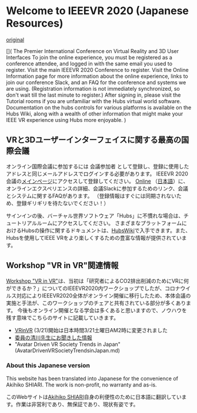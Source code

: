 # Welcome to IEEEVR 2020 (Japanese Resources)
[original](https://hubs.ieeevr.online/)

[](
The Premier International Conference on Virtual Reality and 3D User Interfaces
To join the online experience, you must be registered as a conference attendee, and logged in with the same email you used to register. Visit the main IEEEVR 2020 Conference to register. Visit the Online Information page for more information about the online experience, links to join our conference Slack, and an FAQ for the conference and systems we are using. (Registration information is not immediately synchronized, so don't wait till the last minute to register.)
After signing in, please visit the Tutorial rooms if you are unfamiliar with the Hubs virtual world software. Documentation on the hubs controls for various platforms is available on the Hubs Wiki, along with a wealth of other information that might make your IEEE VR experience using Hubs more enjoyable.
)

## VRと3Dユーザーインターフェイスに関する最高の国際会議

オンライン国際会議に参加するには 会議参加者 として登録し、登録に使用したアドレスと同じメールアドレスでログインする必要があります。 
IEEEVR 2020会議の[メインページ](http://ieeevr.org/2020)にアクセスして登録してください。
[Online](http://ieeevr.org/2020/online/) （[日本語](online.md)）に、オンラインエクスペリエンスの詳細、会議Slackに参加するためのリンク、会議とシステムに関するFAQがあります。
（登録情報はすぐには同期されないため、登録ギリギリを待たないでください！）

サインインの後、バーチャル世界ソフトウェア「Hubs」に不慣れな場合は、チュートリアルルームにアクセスしてください。
さまざまなプラットフォームにおけるHubsの操作に関するドキュメントは、[HubsWiki](https://github.com/mozilla/hubs/wiki/Hubs-Controls)で入手できます。また、Hubsを使用してIEEE VRをより楽しくするための豊富な情報が提供されています。

## Workshop "VR in VR"関連情報
[Workshop "VR in VR"](https://sites.google.com/view/vrinvr2020)は、当初は「研究者によるCO2排出削減のためにVRに何ができるか？」についてのIEEEVR2020内ワークショップでしたが、コロナウイルス対応によりIEEEVR2020全体がオンライン開催に移行したため、本体会議の実施と手法が、このワークショップのチェアと共有されている部分が多くあります。
今後もオンライン開催となる学会は多くあると思いますので、ノウハウを残す意味でこちらのサイトに記載していきます。

- [VRinVR](VRinVR.md) (3/21)開始は日本時間3/21土曜日AM2時に変更されました
- [委員の清川先生にお聞きした情報](kiyokiyo.md)
- "Avatar Driven VR Society Trends in Japan"(AvatarDrivenVRSocietyTrendsinJapan.md)


### About this Japanese version
This website has been translated into Japanese for the convenience of Akihiko SHIARI. The work is non-profit, no warranty and as-is.

このWebサイトは<a href="https://kaitas.github.io/">Akihiko SHIARI</a>自身の利便性のために日本語に翻訳しています。作業は非営利であり、無保証であり、現状有姿です。